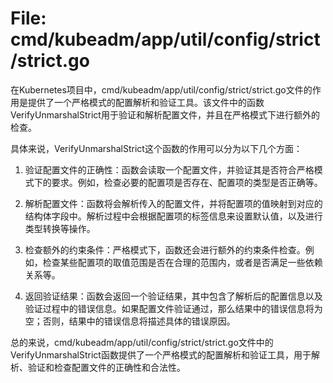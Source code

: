 # File: cmd/kubeadm/app/util/config/strict/strict.go

在Kubernetes项目中，cmd/kubeadm/app/util/config/strict/strict.go文件的作用是提供了一个严格模式的配置解析和验证工具。该文件中的函数VerifyUnmarshalStrict用于验证和解析配置文件，并且在严格模式下进行额外的检查。

具体来说，VerifyUnmarshalStrict这个函数的作用可以分为以下几个方面：

1. 验证配置文件的正确性：函数会读取一个配置文件，并验证其是否符合严格模式下的要求。例如，检查必要的配置项是否存在、配置项的类型是否正确等。

2. 解析配置文件：函数将会解析传入的配置文件，并将配置项的值映射到对应的结构体字段中。解析过程中会根据配置项的标签信息来设置默认值，以及进行类型转换等操作。

3. 检查额外的约束条件：严格模式下，函数还会进行额外的约束条件检查。例如，检查某些配置项的取值范围是否在合理的范围内，或者是否满足一些依赖关系等。

4. 返回验证结果：函数会返回一个验证结果，其中包含了解析后的配置信息以及验证过程中的错误信息。如果配置文件验证通过，那么结果中的错误信息将为空；否则，结果中的错误信息将描述具体的错误原因。

总的来说，cmd/kubeadm/app/util/config/strict/strict.go文件中的VerifyUnmarshalStrict函数提供了一个严格模式的配置解析和验证工具，用于解析、验证和检查配置文件的正确性和合法性。

